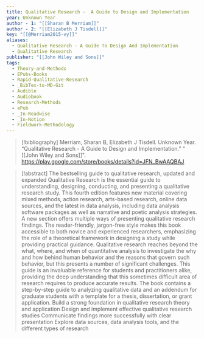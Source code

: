 ```yaml
---
title: Qualitative Research -  A Guide to Design and Implementation
year: Unknown Year
author - 1: "[[Sharan B Merriam]]"
author - 2: "[[Elizabeth J Tisdell]]"
key: "[[@Merriam2015-vy]]"
aliases:
  - Qualitative Research - A Guide To Design And Implementation
  - Qualitative Research
publisher: "[[John Wiley and Sons]]"
tags:
  - Theory-and-Methods
  - EPubs-Books
  - Rapid-Qualitative-Research
  - _BibTex-to-MD-Git
  - Audible
  - Audiobook
  - Research-Methods
  - ePub
  - _In-Readwise
  - _In-Notion
  - Fieldwork-Methodology
---
```


> [!bibliography]
> Merriam, Sharan B, Elizabeth J Tisdell. Unknown Year. “Qualitative Research -  A Guide to Design and Implementation.” "[[John Wiley and Sons]]". https://play.google.com/store/books/details?id=JFN_BwAAQBAJ

> [!abstract]
> The bestselling guide to qualitative research, updated and expanded Qualitative Research is the essential guide to understanding, designing, conducting, and presenting a qualitative research study. This fourth edition features new material covering mixed methods, action research, arts-based research, online data sources, and the latest in data analysis, including data analysis software packages as well as narrative and poetic analysis strategies. A new section offers multiple ways of presenting qualitative research findings. The reader-friendly, jargon-free style makes this book accessible to both novice and experienced researchers, emphasizing the role of a theoretical framework in designing a study while providing practical guidance. Qualitative research reaches beyond the what, where, and when of quantitative analysis to investigate the why and how behind human behavior and the reasons that govern such behavior, but this presents a number of significant challenges. This guide is an invaluable reference for students and practitioners alike, providing the deep understanding that this sometimes difficult area of research requires to produce accurate results. The book contains a step-by-step guide to analyzing qualitative data and an addendum for graduate students with a template for a thesis, dissertation, or grant application. Build a strong foundation in qualitative research theory and application Design and implement effective qualitative research studies Communicate findings more successfully with clear presentation Explore data sources, data analysis tools, and the different types of research